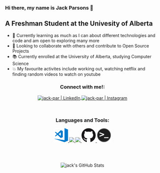 ### Hi there, my name is Jack Parsons 👋

## A Freshman Student at the Univesity of Alberta 

- 🔭 Currently learning as much as I can about different technologies and code and am open to exploring many more
- 👯 Looking to collaborate with others and contribute to Open Source Projects
- 📚 Currently enrolled at the University of Alberta, studying Computer Science
- 💥 My favourite activites include working out, watching netflix and finding random videos to watch on youtube


### <div align="center"> Connect with me!: </div>

<p align="center">
  <a href="https://www.linkedin.com/in/jack-parsons-9508b21ba/">
  <img align="center" alt="jack-par | LinkedIn" width="70px" src="https://dwglogo.com/wp-content/uploads/2020/06/Linkedin_symbol_transparent.png" />
  </a>

  <a href="https://www.instagram.com/jack.par/">
  <img align="center" alt="jack-par | Instagram" width="40px" src="https://cdn2.iconfinder.com/data/icons/social-media-2285/512/1_Instagram_colored_svg_1-512.png" />
  </a>
</p>

<br />

### <div align="center"> Languages and Tools: </div>

<p align="center">
  <a href="https://code.visualstudio.com/">
  <img width="46px" src="https://raw.githubusercontent.com/github/explore/80688e429a7d4ef2fca1e82350fe8e3517d3494d/topics/visual-studio-code/visual-studio-code.png" />
  </a>
  <a href="https://docs.python.org/3/">
  <img width="46px" src="https://engineering.fb.com/wp-content/uploads/2016/05/2000px-Python-logo-notext.svg_.png" />
  </a>
  <a href="https://git-scm.com/">
  <img width="46px" src="https://camo.githubusercontent.com/fbfcb9e3dc648adc93bef37c718db16c52f617ad055a26de6dc3c21865c3321d/68747470733a2f2f7777772e766563746f726c6f676f2e7a6f6e652f6c6f676f732f6769742d73636d2f6769742d73636d2d69636f6e2e737667" />
  </a>
  <a href="https://github.com/">
  <img width="46px" src="https://raw.githubusercontent.com/github/explore/78df643247d429f6cc873026c0622819ad797942/topics/github/github.png" />
  </a>
  <img width="46px" src="https://raw.githubusercontent.com/github/explore/80688e429a7d4ef2fca1e82350fe8e3517d3494d/topics/terminal/terminal.png" />
</p>


<br />
<br />
<p align="center">
<img align="center" alt="jack's GitHub Stats" src="https://github-readme-stats.codestackr.vercel.app/api?username=jackparsonss&show_icons=true&hide_border=true" />
</p>
